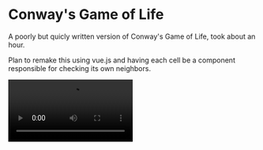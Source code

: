 # Conway's Game of Life
A poorly but quicly written version of Conway's Game of Life, took about an hour.

Plan to remake this using vue.js and having each cell be a component responsible for checking its own neighbors.
    
<video width="50%">
    <source src="https://github.com/Digicrest/games/blob/master/game-of-life/_sample.mp4" type="video/mp4">
</video>
